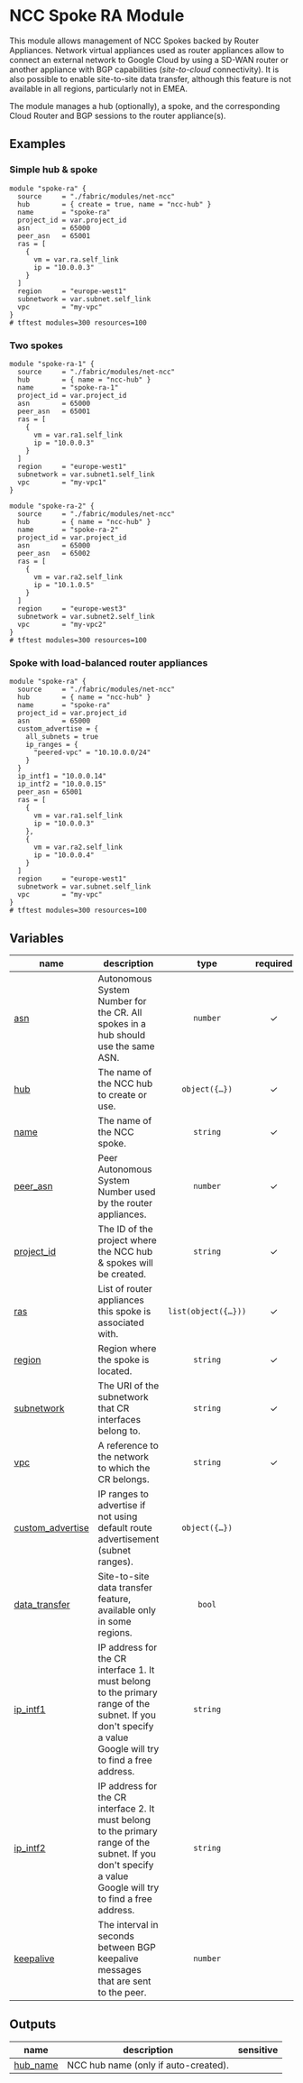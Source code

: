 # NCC Spoke RA Module

This module allows management of NCC Spokes backed by Router Appliances. Network virtual appliances used as router appliances allow to connect an external network to Google Cloud by using a SD-WAN router or another appliance with BGP capabilities (_site-to-cloud_ connectivity). It is also possible to enable site-to-site data transfer, although this feature is not available in all regions, particularly not in EMEA.

The module manages a hub (optionally), a spoke, and the corresponding Cloud Router and BGP sessions to the router appliance(s).

## Examples

### Simple hub & spoke

```hcl
module "spoke-ra" {
  source     = "./fabric/modules/net-ncc"
  hub        = { create = true, name = "ncc-hub" }
  name       = "spoke-ra"
  project_id = var.project_id
  asn        = 65000
  peer_asn   = 65001
  ras = [
    {
      vm = var.ra.self_link
      ip = "10.0.0.3"
    }
  ]
  region     = "europe-west1"
  subnetwork = var.subnet.self_link
  vpc        = "my-vpc"
}
# tftest modules=300 resources=100
```

### Two spokes

```hcl
module "spoke-ra-1" {
  source     = "./fabric/modules/net-ncc"
  hub        = { name = "ncc-hub" }
  name       = "spoke-ra-1"
  project_id = var.project_id
  asn        = 65000
  peer_asn   = 65001
  ras = [
    {
      vm = var.ra1.self_link
      ip = "10.0.0.3"
    }
  ]
  region     = "europe-west1"
  subnetwork = var.subnet1.self_link
  vpc        = "my-vpc1"
}

module "spoke-ra-2" {
  source     = "./fabric/modules/net-ncc"
  hub        = { name = "ncc-hub" }
  name       = "spoke-ra-2"
  project_id = var.project_id
  asn        = 65000
  peer_asn   = 65002
  ras = [
    {
      vm = var.ra2.self_link
      ip = "10.1.0.5"
    }
  ]
  region     = "europe-west3"
  subnetwork = var.subnet2.self_link
  vpc        = "my-vpc2"
}
# tftest modules=300 resources=100
```

### Spoke with load-balanced router appliances

```hcl
module "spoke-ra" {
  source     = "./fabric/modules/net-ncc"
  hub        = { name = "ncc-hub" }
  name       = "spoke-ra"
  project_id = var.project_id
  asn        = 65000
  custom_advertise = {
    all_subnets = true
    ip_ranges = {
      "peered-vpc" = "10.10.0.0/24"
    }
  }
  ip_intf1 = "10.0.0.14"
  ip_intf2 = "10.0.0.15"
  peer_asn = 65001
  ras = [
    {
      vm = var.ra1.self_link
      ip = "10.0.0.3"
    },
    {
      vm = var.ra2.self_link
      ip = "10.0.0.4"
    }
  ]
  region     = "europe-west1"
  subnetwork = var.subnet.self_link
  vpc        = "my-vpc"
}
# tftest modules=300 resources=100
```
<!-- BEGIN TFDOC -->

## Variables

| name | description | type | required | default |
|---|---|:---:|:---:|:---:|
| [asn](variables.tf#L17) | Autonomous System Number for the CR. All spokes in a hub should use the same ASN. | <code>number</code> | ✓ |  |
| [hub](variables.tf#L37) | The name of the NCC hub to create or use. | <code title="object&#40;&#123;&#10;  create      &#61; optional&#40;bool, false&#41;&#10;  name        &#61; string&#10;  description &#61; optional&#40;string&#41;&#10;&#125;&#41;">object&#40;&#123;&#8230;&#125;&#41;</code> | ✓ |  |
| [name](variables.tf#L64) | The name of the NCC spoke. | <code>string</code> | ✓ |  |
| [peer_asn](variables.tf#L69) | Peer Autonomous System Number used by the router appliances. | <code>number</code> | ✓ |  |
| [project_id](variables.tf#L74) | The ID of the project where the NCC hub & spokes will be created. | <code>string</code> | ✓ |  |
| [ras](variables.tf#L79) | List of router appliances this spoke is associated with. | <code title="list&#40;object&#40;&#123;&#10;  vm &#61; string &#35; URI&#10;  ip &#61; string&#10;&#125;&#41;&#41;">list&#40;object&#40;&#123;&#8230;&#125;&#41;&#41;</code> | ✓ |  |
| [region](variables.tf#L87) | Region where the spoke is located. | <code>string</code> | ✓ |  |
| [subnetwork](variables.tf#L92) | The URI of the subnetwork that CR interfaces belong to. | <code>string</code> | ✓ |  |
| [vpc](variables.tf#L97) | A reference to the network to which the CR belongs. | <code>string</code> | ✓ |  |
| [custom_advertise](variables.tf#L22) | IP ranges to advertise if not using default route advertisement (subnet ranges). | <code title="object&#40;&#123;&#10;  all_subnets &#61; bool&#10;  ip_ranges   &#61; map&#40;string&#41; &#35; map of descriptions and address ranges&#10;&#125;&#41;">object&#40;&#123;&#8230;&#125;&#41;</code> |  | <code>null</code> |
| [data_transfer](variables.tf#L31) | Site-to-site data transfer feature, available only in some regions. | <code>bool</code> |  | <code>false</code> |
| [ip_intf1](variables.tf#L46) | IP address for the CR interface 1. It must belong to the primary range of the subnet. If you don't specify a value Google will try to find a free address. | <code>string</code> |  | <code>null</code> |
| [ip_intf2](variables.tf#L52) | IP address for the CR interface 2. It must belong to the primary range of the subnet. If you don't specify a value Google will try to find a free address. | <code>string</code> |  | <code>null</code> |
| [keepalive](variables.tf#L58) | The interval in seconds between BGP keepalive messages that are sent to the peer. | <code>number</code> |  | <code>null</code> |

## Outputs

| name | description | sensitive |
|---|---|:---:|
| [hub_name](outputs.tf#L17) | NCC hub name (only if auto-created). |  |

<!-- END TFDOC -->
